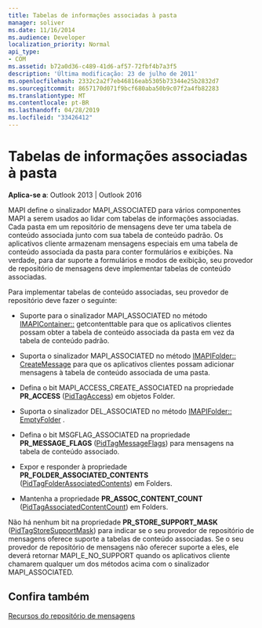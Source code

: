 ```yaml
---
title: Tabelas de informações associadas à pasta
manager: soliver
ms.date: 11/16/2014
ms.audience: Developer
localization_priority: Normal
api_type:
- COM
ms.assetid: b72a0d36-c489-41d6-af57-72fbf4b7a3f5
description: 'Última modificação: 23 de julho de 2011'
ms.openlocfilehash: 2332c2a2f7eb46816eab5305b73344e25b2832d7
ms.sourcegitcommit: 8657170d071f9bcf680aba50b9c07f2a4fb82283
ms.translationtype: MT
ms.contentlocale: pt-BR
ms.lasthandoff: 04/28/2019
ms.locfileid: "33426412"
---
```

# <a name="folder-associated-information-tables"></a>Tabelas de informações associadas à pasta

  
  
**Aplica-se a**: Outlook 2013 | Outlook 2016 
  
MAPI define o sinalizador MAPI_ASSOCIATED para vários componentes MAPI a serem usados ao lidar com tabelas de informações associadas. Cada pasta em um repositório de mensagens deve ter uma tabela de conteúdo associada junto com sua tabela de conteúdo padrão. Os aplicativos cliente armazenam mensagens especiais em uma tabela de conteúdo associada da pasta para conter formulários e exibições. Na verdade, para dar suporte a formulários e modos de exibição, seu provedor de repositório de mensagens deve implementar tabelas de conteúdo associadas.
  
Para implementar tabelas de conteúdo associadas, seu provedor de repositório deve fazer o seguinte:
  
- Suporte para o sinalizador MAPI_ASSOCIATED no método [IMAPIContainer::](imapicontainer-getcontentstable.md) getcontenttable para que os aplicativos clientes possam obter a tabela de conteúdo associada da pasta em vez da tabela de conteúdo padrão. 
    
- Suporta o sinalizador MAPI_ASSOCIATED no método [IMAPIFolder:: CreateMessage](imapifolder-createmessage.md) para que os aplicativos clientes possam adicionar mensagens à tabela de conteúdo associada de uma pasta. 
    
- Defina o bit MAPI_ACCESS_CREATE_ASSOCIATED na propriedade **PR_ACCESS** ([PidTagAccess](pidtagaccess-canonical-property.md)) em objetos Folder.
    
- Suporta o sinalizador DEL_ASSOCIATED no método [IMAPIFolder:: EmptyFolder](imapifolder-emptyfolder.md) . 
    
- Defina o bit MSGFLAG_ASSOCIATED na propriedade **PR_MESSAGE_FLAGS** ([PidTagMessageFlags](pidtagmessageflags-canonical-property.md)) para mensagens na tabela de conteúdo associado.
    
- Expor e responder à propriedade **PR_FOLDER_ASSOCIATED_CONTENTS** ([PidTagFolderAssociatedContents](pidtagfolderassociatedcontents-canonical-property.md)) em Folders.
    
- Mantenha a propriedade **PR_ASSOC_CONTENT_COUNT** ([PidTagAssociatedContentCount](pidtagassociatedcontentcount-canonical-property.md)) em Folders.
    
Não há nenhum bit na propriedade **PR_STORE_SUPPORT_MASK** ([PidTagStoreSupportMask](pidtagstoresupportmask-canonical-property.md)) para indicar se o seu provedor de repositório de mensagens oferece suporte a tabelas de conteúdo associadas. Se o seu provedor de repositório de mensagens não oferecer suporte a eles, ele deverá retornar MAPI_E_NO_SUPPORT quando os aplicativos cliente chamarem qualquer um dos métodos acima com o sinalizador MAPI_ASSOCIATED.
  
## <a name="see-also"></a>Confira também



[Recursos do repositório de mensagens](message-store-features.md)

